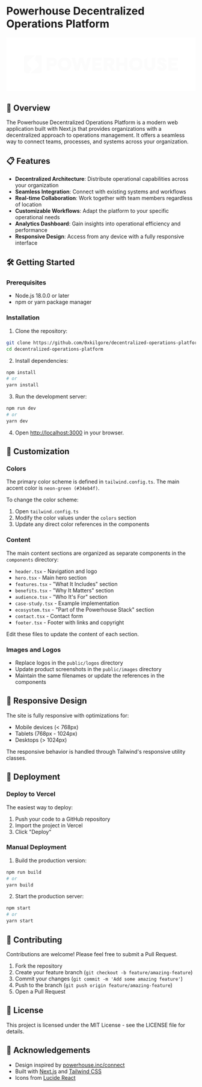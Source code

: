 # Powerhouse Decentralized Operations Platform

![Powerhouse Connect](public/logos/powerhouse-logo.png)

## 🚀 Overview

The Powerhouse Decentralized Operations Platform is a modern web application built with Next.js that provides organizations with a decentralized approach to operations management. It offers a seamless way to connect teams, processes, and systems across your organization.

## 📋 Features

- **Decentralized Architecture**: Distribute operational capabilities across your organization
- **Seamless Integration**: Connect with existing systems and workflows
- **Real-time Collaboration**: Work together with team members regardless of location
- **Customizable Workflows**: Adapt the platform to your specific operational needs
- **Analytics Dashboard**: Gain insights into operational efficiency and performance
- **Responsive Design**: Access from any device with a fully responsive interface

## 🛠️ Getting Started

### Prerequisites

- Node.js 18.0.0 or later
- npm or yarn package manager

### Installation

1. Clone the repository:

```bash
git clone https://github.com/0xkilgore/decentralized-operations-platform.git
cd decentralized-operations-platform
```

2. Install dependencies:

```bash
npm install
# or
yarn install
```

3. Run the development server:

```bash
npm run dev
# or
yarn dev
```

4. Open [http://localhost:3000](http://localhost:3000) in your browser.

## 🎨 Customization

### Colors

The primary color scheme is defined in `tailwind.config.ts`. The main accent color is `neon-green (#34eb4f)`.

To change the color scheme:

1. Open `tailwind.config.ts`
2. Modify the color values under the `colors` section
3. Update any direct color references in the components

### Content

The main content sections are organized as separate components in the `components` directory:

- `header.tsx` - Navigation and logo
- `hero.tsx` - Main hero section
- `features.tsx` - "What It Includes" section
- `benefits.tsx` - "Why It Matters" section
- `audience.tsx` - "Who It's For" section
- `case-study.tsx` - Example implementation
- `ecosystem.tsx` - "Part of the Powerhouse Stack" section
- `contact.tsx` - Contact form
- `footer.tsx` - Footer with links and copyright

Edit these files to update the content of each section.

### Images and Logos

- Replace logos in the `public/logos` directory
- Update product screenshots in the `public/images` directory
- Maintain the same filenames or update the references in the components

## 📱 Responsive Design

The site is fully responsive with optimizations for:

- Mobile devices (< 768px)
- Tablets (768px - 1024px)
- Desktops (> 1024px)

The responsive behavior is handled through Tailwind's responsive utility classes.

## 🚢 Deployment

### Deploy to Vercel

The easiest way to deploy:

1. Push your code to a GitHub repository
2. Import the project in Vercel
3. Click "Deploy"

### Manual Deployment

1. Build the production version:

```bash
npm run build
# or
yarn build
```

2. Start the production server:

```bash
npm start
# or
yarn start
```

## 🤝 Contributing

Contributions are welcome! Please feel free to submit a Pull Request.

1. Fork the repository
2. Create your feature branch (`git checkout -b feature/amazing-feature`)
3. Commit your changes (`git commit -m 'Add some amazing feature'`)
4. Push to the branch (`git push origin feature/amazing-feature`)
5. Open a Pull Request

## 📄 License

This project is licensed under the MIT License - see the LICENSE file for details.

## 🙏 Acknowledgements

- Design inspired by [powerhouse.inc/connect](https://www.powerhouse.inc/connect)
- Built with [Next.js](https://nextjs.org/) and [Tailwind CSS](https://tailwindcss.com/)
- Icons from [Lucide React](https://lucide.dev/) 
